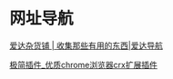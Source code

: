 # 网址导航

[爱达杂货铺 \| 收集那些有用的东西\|爱达导航](https://adzhp.cn/#term-52)

[极简插件\_优质chrome浏览器crx扩展插件](https://chrome.zzzmh.cn/#index)